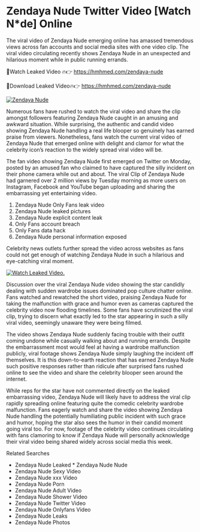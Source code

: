 ﻿# Zendaya Nude Twitter Video [Watch N*de] Online

The viral video of ﻿Zendaya Nude emerging online has amassed tremendous views across fan accounts and social media sites with one video clip. The viral video circulating recently shows ﻿Zendaya Nude in an unexpected and hilarious moment while in public running errands. 

🔴Watch Leaked Video 🔥👉  https://hmhmed.com/zendaya-nude 

🔴Download Leaked Video🔥👉  https://hmhmed.com/zendaya-nude 

[![Zendaya Nude](https://i.imgur.com/dJHk4Zq.gif)](https://hmhmed.com/zendaya-nude)

Numerous fans have rushed to watch the viral video and share the clip amongst followers featuring ﻿Zendaya Nude caught in an amusing and awkward situation. While surprising, the authentic and candid video showing ﻿Zendaya Nude handling a real life blooper so genuinely has earned praise from viewers. Nonetheless, fans watch the current viral video of ﻿Zendaya Nude that emerged online with delight and clamor for what the celebrity icon’s reaction to the widely spread viral video will be.

The fan video showing ﻿Zendaya Nude first emerged on Twitter on Monday, posted by an amused fan who claimed to have captured the silly incident on their phone camera while out and about. The viral Clip of ﻿Zendaya Nude had garnered over 2 million views by Tuesday morning as more users on Instagram, Facebook and YouTube began uploading and sharing the embarrassing yet entertaining video. 

1. ﻿Zendaya Nude Only Fans leak video
2. ﻿Zendaya Nude leaked pictures
3. ﻿Zendaya Nude explicit content leak
4. Only Fans account breach
5. Only Fans data hack
6. ﻿Zendaya Nude personal information exposed

Celebrity news outlets further spread the video across websites as fans could not get enough of watching ﻿Zendaya Nude in such a hilarious and eye-catching viral moment. 

[![Watch Leaked Video.](https://miro.medium.com/v2/resize:fit:828/format:webp/1*cilzJN44JGOrTw9NJCrNHA.gif "Watch Leaked Video")](https://hmhmed.com/zendaya-nude)

Discussion over the viral ﻿Zendaya Nude video showing the star candidly dealing with sudden wardrobe issues dominated pop culture chatter online. Fans watched and rewatched the short video, praising ﻿Zendaya Nude for taking the malfunction with grace and humor even as cameras captured the celebrity video now flooding timelines. Some fans have scrutinized the viral clip, trying to discern what exactly led to the star appearing in such a silly viral video, seemingly unaware they were being filmed.

The video shows ﻿Zendaya Nude suddenly facing trouble with their outfit coming undone while casually walking about and running errands. Despite the embarrassment most would feel at having a wardrobe malfunction publicly, viral footage shows ﻿Zendaya Nude simply laughing the incident off themselves. It is this down-to-earth reaction that has earned ﻿Zendaya Nude such positive responses rather than ridicule after surprised fans rushed online to see the video and share the celebrity blooper seen around the internet.  

While reps for the star have not commented directly on the leaked embarrassing video, ﻿Zendaya Nude will likely have to address the viral clip rapidly spreading online featuring quite the comedic celebrity wardrobe malfunction. Fans eagerly watch and share the video showing ﻿Zendaya Nude handling the potentially humiliating public incident with such grace and humor, hoping the star also sees the humor in their candid moment going viral too. For now, footage of the celebrity video continues circulating with fans clamoring to know if ﻿Zendaya Nude will personally acknowledge their viral video being shared widely across social media this week.

Related Searches
* ﻿Zendaya Nude Leaked
﻿* Zendaya Nude Nude
* ﻿Zendaya Nude Sexy Video
* ﻿Zendaya Nude xxx Video
* ﻿Zendaya Nude Porn
* ﻿Zendaya Nude Adult Video
* ﻿Zendaya Nude Shower Video
* ﻿Zendaya Nude Twitter Video
* ﻿Zendaya Nude Onlyfans Video
* ﻿Zendaya Nude Leaks
* ﻿Zendaya Nude Photos